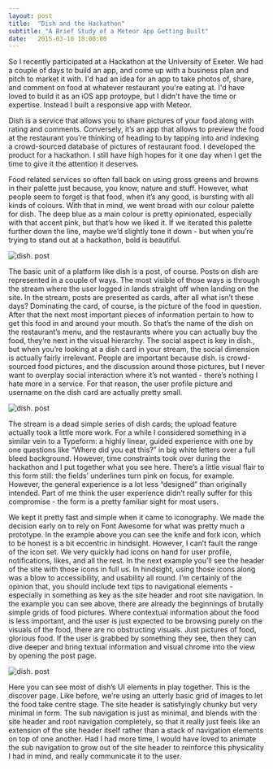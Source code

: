 ```yaml
---
layout: post
title:  "Dish and the Hackathon"
subtitle: "A Brief Study of a Meteor App Getting Built"
date:   2015-03-10 18:00:00
---
```


So I recently participated at a Hackathon at the University of Exeter. We had a couple of days to build an app, and come up with a business plan and pitch to market it with. I'd had an idea for an app to take photos of, share, and comment on food at whatever restaurant you're eating at. I'd have loved to build it as an iOS app protoype, but I didn't have the time or expertise. Instead I built a responsive app with Meteor.

Dish is a service that allows you to share pictures of your food along with rating and comments. Conversely, it’s an app that allows to preview the food at the restaurant you’re thinking of heading to by tapping into and indexing a crowd-sourced database of pictures of restaurant food. I developed the product for a hackathon. I still have high hopes for it one day when I get the time to give it the attention it deserves.

Food related services so often fall back on using gross greens and browns in their palette just because, you know, nature and stuff. However, what people seem to forget is that food, when it’s any good, is bursting with all kinds of colours. With that in mind, we went broad with our colour palette for dish. The deep blue as a main colour is pretty opinionated, especially with that accent pink, but that’s how we liked it. If we iterated this palette further down the line, maybe we’d slightly tone it down - but when you’re trying to stand out at a hackathon, bold is beautiful.

<p><img src="{{ site.url }}/images/posts/dish/card.png" alt="dish. post"></p>

The basic unit of a platform like dish is a post, of course. Posts on dish are represented in a  couple of ways. The most visible of those ways is through the stream where the user logged in lands straight off when landing on the site. In the stream, posts are presented as cards, after all what isn’t these days? Dominating the card, of course, is the picture of the food in question. After that the next most important pieces of information pertain to how to get this food in and around your mouth. So that’s the name of the dish on the restaurant’s menu, and the restaurants where you can actually buy the food, they’re next in the visual hierarchy. The social aspect is key in dish., but when you’re looking at a dish card in your stream, the social dimension is actually fairly irrelevant. People are important because dish. is crowd-sourced food pictures, and the discussion around those pictures, but I never want to overplay social interaction where it’s not wanted - there’s nothing I hate more in a service. For that reason, the user profile picture and username on the dish card are actually pretty small.

<p><img src="{{ site.url }}/images/posts/dish/upload.png" alt="dish. post"></p>

The stream is a dead simple series of dish cards; the upload feature actually took a little more work. For a while I considered something in a similar vein to a Typeform: a highly linear, guided experience with one by one questions like “Where did you eat this?” in big white letters over a full bleed background. However, time constraints took over during the hackathon and I put together what you see here. There’s a little visual flair to this form still: the fields’ underlines turn pink on focus, for example. However, the general experience is a lot less “designed” than originally intended. Part of me think the user experience didn’t really suffer for this compromise - the form is a pretty familiar sight for most users.

We kept it pretty fast and simple when it came to iconography. We made the decision early on to rely on Font Awesome for what was pretty much a prototype. In the example above you can see the knife and fork icon, which to be honest is a bit eccentric in hindsight. However, I can’t fault the range of the icon set. We very quickly had icons on hand for user profile, notifications, likes, and all the rest. In the next example you’ll see the header of the site with those icons in full us. In hindsight, using those icons along was a blow to accessibility, and usability all round. I’m certainly of the opinion that, you should include text tips to navigational elements - especially in something as key as the site header and root site navigation. In the example you can see above, there are already the beginnings of brutally simple grids of food pictures. Where contextual information about the food is less important, and the user is just expected to be browsing purely on the visuals of the food, there are no obstructing visuals. Just pictures of food, glorious food. If the user is grabbed by something they see, then they can dive deeper and bring textual information and visual chrome into the view by opening the post page.

<p><img src="{{ site.url }}/images/posts/dish/discover.png" alt="dish. post"></p>

Here you can see most of dish’s UI elements in play together. This is the discover page. Like before, we’re using an utterly basic grid of images to let the food take centre stage. The site header is satisfyingly chunky but very minimal in form. The sub navigation is just as minimal, and blends with the site header and root navigation completely, so that it really just feels like an extension of the site header itself rather than a stack of navigation elements on top of one another. Had I had more time, I would have loved to animate the sub navigation to grow out of the site header to reinforce this physicality I had in mind, and really communicate it to the user.

